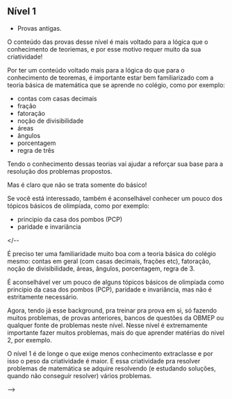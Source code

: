 ## Nível 1

- Provas antigas.

O conteúdo das provas desse nível é mais voltado para a lógica que o conhecimento de teoriemas, e por esse motivo requer muito da sua criatividade!

Por ter um conteúdo voltado mais para a lógica do que para o conhecimento de teoremas, é importante estar bem familiarizado com a teoria básica de matemática que se aprende no colégio, como por exemplo:

- contas com casas decimais
- fração
- fatoração
- noção de divisibilidade
- áreas
- ângulos
- porcentagem
- regra de três

Tendo o conhecimento dessas teorias vai ajudar a reforçar sua base para a resolução dos problemas propostos.

Mas é claro que não se trata somente do básico!

Se você está interessado, também é aconselhável conhecer um pouco dos tópicos básicos de olimpíada, como por exemplo:

- principio da casa dos pombos (PCP)
- paridade e invariância







</--

É preciso ter uma familiaridade muito boa com a teoria básica do colégio mesmo: contas em geral (com casas decimais, frações etc), fatoração, noção de divisibilidade, áreas, ângulos, porcentagem, regra de 3. 

É aconselhável ver um pouco de alguns tópicos básicos de olimpíada como principio da casa dos pombos (PCP), paridade e invariância, mas não é estritamente necessário. 

Agora, tendo já esse background, pra treinar pra prova em si, só fazendo muitos problemas, de provas anteriores, bancos de questões da OBMEP ou qualquer fonte de problemas neste nível. Nesse nível é extremamente importante fazer muitos problemas, mais do que aprender matérias do nivel 2, por exemplo.

O nível 1 é de longe o que exige menos conhecimento extraclasse e por isso o peso da criatividade é maior. E essa criatividade pra resolver problemas de matemática se adquire resolvendo (e estudando soluções, quando não conseguir resolver) vários problemas.

-->
